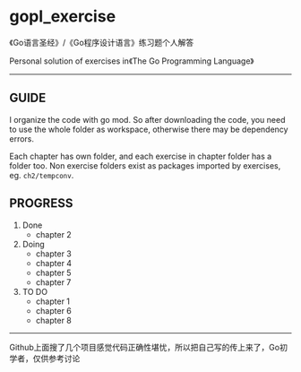 # gopl_exercise

《Go语言圣经》/《Go程序设计语言》练习题个人解答

Personal solution of exercises in《The Go Programming Language》

---

## GUIDE

I organize the code with go mod. So after downloading the code, you need to use the whole folder as workspace,
otherwise there may be dependency errors.

Each chapter has own folder, and each exercise in chapter folder has a folder too.
Non exercise folders exist as packages imported by exercises, eg. `ch2/tempconv`.

## PROGRESS

1. Done
    - chapter 2
2. Doing
    - chapter 3
    - chapter 4
    - chapter 5
    - chapter 7
3. TO DO
    - chapter 1
    - chapter 6
    - chapter 8

---

Github上面搜了几个项目感觉代码正确性堪忧，所以把自己写的传上来了，Go初学者，仅供参考讨论
